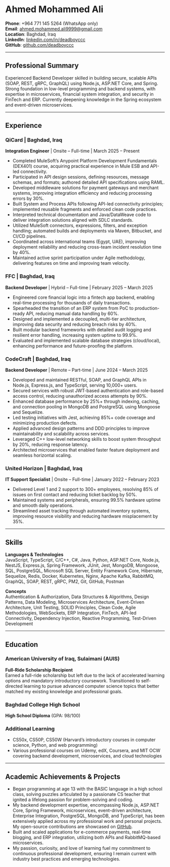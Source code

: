 # Ahmed Mohammed Ali

**Phone**: +964 771 145 5264 (WhatsApp only)  
**Email**: [ahmed.mohammed.ali9999@gmail.com](mailto:ahmed.mohammed.ali9999@gmail.com)  
**Location**: Baghdad, Iraq  
**LinkedIn**: [linkedin.com/in/deadboyccc](https://www.linkedin.com/in/deadboyccc)  
**GitHub**: [github.com/deadboyccc](https://github.com/deadboyccc)  

---

## Professional Summary

Experienced Backend Developer skilled in building secure, scalable APIs (SOAP, REST, gRPC, GraphQL) using Node.js, ASP.NET Core, and Spring. Strong foundation in low-level programming and backend systems, with expertise in microservices, financial system integration, and security in FinTech and ERP. Currently deepening knowledge in the Spring ecosystem and event-driven microservices.

---

## Experience

### QiCard | Baghdad, Iraq  
**Integration Engineer** | Onsite – Full-time | March 2025 – Present  
- Completed MuleSoft’s Anypoint Platform Development Fundamentals (DEX401) course, acquiring practical experience in Mule ESB and API-led connectivity.  
- Participated in API design sessions, defining resources, message schemas, and formats; authored detailed API specifications using RAML.  
- Developed middleware solutions for payment gateways and merchant systems, improving integration efficiency and reducing processing errors by 30%.  
- Built System and Process APIs following API-led connectivity principles; implemented reusable fragments and enforced clean code practices.  
- Interpreted technical documentation and Java/DataWeave code to deliver integration solutions aligned with SDLC standards.  
- Utilized MuleSoft connectors, expressions, filters, and exception handling; automated builds and deployments via Maven, Bitbucket, and CI/CD pipelines.  
- Coordinated across international teams (Egypt, UAE), improving deployment reliability and reducing cross-team incident resolution time by 40%.  
- Maintained active sprint participation under Agile methodology, delivering features on time and improving team velocity.

### FFC | Baghdad, Iraq  
**Backend Developer** | Hybrid – Full-time | February 2025 – March 2025  
- Engineered core financial logic into a fintech app backend, enabling real-time processing for thousands of daily transactions.  
- Spearheaded the transition of an ERP system from PoC to production-ready API, reducing manual data handling by 60%.  
- Designed and implemented a decoupled, multi-tier architecture, improving data security and reducing breach risks by 40%.  
- Built modular backend frameworks with detailed audit logging and resilient error handling, increasing system uptime to 99.9%.  
- Evaluated and implemented scalable database strategies (cloud/local), enhancing performance and future-proofing the platform.

### CodeCraft | Baghdad, Iraq  
**Backend Developer** | Remote – Part-time | June 2024 – March 2025  
- Developed and maintained RESTful, SOAP, and GraphQL APIs in Node.js, Express.js, and TypeScript, serving 10,000+ users.  
- Secured services with robust JWT-based authentication and role-based access control, reducing unauthorized access attempts by 90%.  
- Enhanced database performance by 25%+ through indexing, caching, and connection pooling in MongoDB and PostgreSQL using Mongoose and Sequelize.  
- Led testing initiatives with Jest, achieving 85%+ code coverage and minimizing production defects.  
- Applied advanced design patterns and DDD principles to improve maintainability and scalability across services.  
- Leveraged C++ low-level networking skills to boost system throughput by 20%, reducing response latency.  
- Architected microservices that enabled faster feature deployment and seamless horizontal scaling.

### United Horizon | Baghdad, Iraq  
**IT Support Specialist** | Onsite – Full-time | January 2022 – February 2023  
- Delivered Level 1 and 2 support to 300+ employees, resolving 85% of issues on first contact and reducing ticket backlog by 50%.  
- Maintained systems and peripherals, ensuring 99.5% hardware uptime and smooth daily operations.  
- Streamlined asset tracking through automated inventory systems, improving resource visibility and reducing hardware misplacement by 35%.

---

## Skills

**Languages & Technologies**  
JavaScript, TypeScript, C/C++, C#, Java, Python, ASP.NET Core, Node.js, NestJS, Express.js, Spring Framework, JUnit, Jest, MongoDB, Mongoose, SQL, PostgreSQL, Microsoft SQL Server, Entity Framework Core, Hibernate, Sequelize, Redis, Docker, Kubernetes, Nginx, Apache Kafka, RabbitMQ, GraphQL, SOAP, REST, gRPC, PM2, Git, GitHub, Postman

**Concepts**  
Authentication & Authorization, Data Structures & Algorithms, Design Patterns, Data Modeling, Microservices Architecture, Event-Driven Architecture, Unit Testing, SOLID Principles, Clean Code, Agile Methodologies, WebSockets, ERP Integration, FinTech, API-led Connectivity, Dependency Injection, Reactive Programming, Test-Driven Development

---

## Education

### American University of Iraq, Sulaimani (AUIS)  
**Full-Ride Scholarship Recipient**  
Earned a full-ride scholarship but left due to the lack of accelerated learning options and mandatory introductory coursework. Transitioned to self-directed learning to pursue advanced computer science topics that better matched my existing knowledge and professional goals.

### Baghdad College High School  
**High School Diploma** (GPA: 98/100)

### Additional Learning  
- CS50x, CS50P, CS50W (Harvard’s introductory courses in computer science, Python, and web programming)  
- Various professional courses on Udemy, edX, Coursera, and MIT OCW covering backend development, microservices, and cloud technologies

---

## Academic Achievements & Projects

- Began programming at age 13 with the BASIC language in a high school class, solving puzzles articulated by a passionate CS teacher that ignited a lifelong passion for problem-solving and coding.  
- My backend development expertise, encompassing Node.js, ASP.NET Core, Spring Framework, microservices, event-driven architecture, Enterprise Integration, PostgreSQL, MongoDB, and TypeScript, has been extensively applied across my professional work and personal projects. My open-source contributions are showcased on [GitHub](https://github.com/deadboyccc).  
- Built and scaled applications for e-commerce payments, real-time blogging, and ERP integration, utilizing both APIs and RabbitMQ-based microservices.  
- My passion, curiosity, and love of learning fuel my commitment to continuous professional development, ensuring I remain current with industry best practices and emerging technologies.
